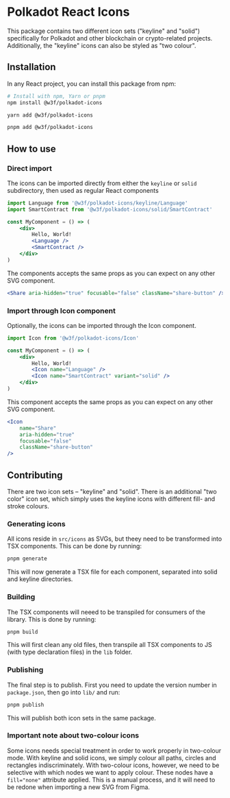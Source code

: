 # Polkadot React Icons

This package contains two different icon sets ("keyline" and "solid") specifically for Polkadot and other blockchain or crypto-related projects. Additionally, the "keyline" icons can also be styled as "two colour".

## Installation

In any React project, you can install this package from npm:

```bash
# Install with npm, Yarn or pnpm
npm install @w3f/polkadot-icons

yarn add @w3f/polkadot-icons

pnpm add @w3f/polkadot-icons
```

## How to use

### Direct import

The icons can be imported directly from either the `keyline` or `solid` subdirectory, then used as regular React components

```jsx
import Language from '@w3f/polkadot-icons/keyline/Language'
import SmartContract from '@w3f/polkadot-icons/solid/SmartContract'

const MyComponent = () => (
	<div>
		Hello, World!
		<Language />
		<SmartContract />
	</div>
)
```

The components accepts the same props as you can expect on any other SVG component.

```jsx
<Share aria-hidden="true" focusable="false" className="share-button" />
```

### Import through Icon component

Optionally, the icons can be imported through the Icon component.

```jsx
import Icon from '@w3f/polkadot-icons/Icon'

const MyComponent = () => (
	<div>
		Hello, World!
		<Icon name="Language" />
		<Icon name="SmartContract" variant="solid" />
	</div>
)
```

This component accepts the same props as you can expect on any other SVG component.

```jsx
<Icon
	name="Share"
	aria-hidden="true"
	focusable="false"
	className="share-button"
/>
```

## Contributing

There are two icon sets – "keyline" and "solid". There is an additional "two color" icon set, which simply uses the keyline icons with different fill- and stroke colours.

### Generating icons

All icons reside in `src/icons` as SVGs, but theey need to be transformed into TSX components. This can be done by running:

```bash
pnpm generate
```

This will now generate a TSX file for each component, separated into solid and keyline directories.

### Building

The TSX components will neeed to be transpiled for consumers of the library. This is done by running:

```bash
pnpm build
```

This will first clean any old files, then transpile all TSX components to JS (with type declaration files) in the `lib` folder.

### Publishing

The final step is to publish. First you need to update the version number in `package.json`, then go into `lib/` and run:

```bash
pnpm publish
```

This will publish both icon sets in the same package.

### Important note about two-colour icons

Some icons needs special treatment in order to work properly in two-colour mode. With keyline and solid icons, we simply colour all paths, circles and rectangles indiscriminately. With two-colour icons, however, we need to be selective with which nodes we want to apply colour. These nodes have a `fill="none"` attribute applied. This is a manual process, and it will need to be redone when importing a new SVG from Figma.
